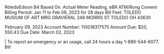 RóledoEdison
B4 Based On. Actual Meter Reading, eBR
ATM/Rong Coment
Billing Period: Jan 11 to Feb 08, 2023 for 28 days
Bill Feet: TOLEDO MUSIUM OF ART
MRG GRAVIERAL
248 MORRIS ST
TOLEDO OH 43630

Pebruary 09, 2023
Account Number: 110018317575
Amount Due: $\$ 20,550.43$
Due Date: March 02, 2023

| To report an emergency or an usage, call 24 hours a day 1-889-544-6077. <br> Bill
